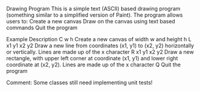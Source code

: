Drawing Program
This is a simple text (ASCII) based drawing program (something similar to a simplified version of Paint). 
The program allows users to:
	Create a new canvas
	Draw on the canvas using text based commands
	Quit the program


Example Description
C w h Create a new canvas of width w and height h
L x1 y1 x2 y2 Draw a new line from coordinates (x1, y1) to (x2, y2) horizontally or vertically. Lines are made up of the x character
R x1 y1 x2 y2 Draw a new rectangle, with upper left corner at coordinate (x1, y1) and lower right coordinate at (x2, y2). Lines are made up of the x character
Q Quit the program

Comment:
Some classes still need implementing unit tests!
